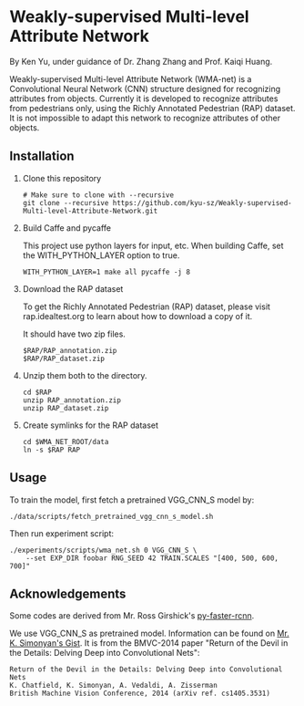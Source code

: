# Weakly-supervised Multi-level Attribute Network

By Ken Yu, under guidance of Dr. Zhang Zhang and Prof. Kaiqi Huang.

Weakly-supervised Multi-level Attribute Network (WMA-net) is a Convolutional Neural Network (CNN) structure designed for recognizing attributes from objects. Currently it is developed to recognize attributes from pedestrians only, using the Richly Annotated Pedestrian (RAP) dataset. It is not impossible to adapt this network to recognize attributes of other objects.

## Installation

1. Clone this repository

    ```Shell
    # Make sure to clone with --recursive
    git clone --recursive https://github.com/kyu-sz/Weakly-supervised-Multi-level-Attribute-Network.git
    ```

2. Build Caffe and pycaffe

	This project use python layers for input, etc. When building Caffe, set the WITH_PYTHON_LAYER option to true.

    ```Shell
    WITH_PYTHON_LAYER=1 make all pycaffe -j 8
    ```

3. Download the RAP dataset

    To get the Richly Annotated Pedestrian (RAP) dataset, please visit rap.idealtest.org to learn about how to download a copy of it.

    It should have two zip files.

    ```
    $RAP/RAP_annotation.zip
    $RAP/RAP_dataset.zip
    ```

4. Unzip them both to the directory.

    ```Shell
    cd $RAP
    unzip RAP_annotation.zip
    unzip RAP_dataset.zip
    ```

5. Create symlinks for the RAP dataset

    ```Shell
    cd $WMA_NET_ROOT/data
    ln -s $RAP RAP
    ```

## Usage

To train the model, first fetch a pretrained VGG_CNN_S model by:
	
```Shell
./data/scripts/fetch_pretrained_vgg_cnn_s_model.sh
```

Then run experiment script:

```Shell
./experiments/scripts/wma_net.sh 0 VGG_CNN_S \
    --set EXP_DIR foobar RNG_SEED 42 TRAIN.SCALES "[400, 500, 600, 700]"
```

## Acknowledgements

Some codes are derived from Mr. Ross Girshick's [py-faster-rcnn](https://github.com/rbgirshick/py-faster-rcnn).

We use VGG_CNN_S as pretrained model. Information can be found on [Mr. K. Simonyan's Gist](https://gist.github.com/ksimonyan/fd8800eeb36e276cd6f9#file-readme-md). It is from the BMVC-2014 paper "Return of the Devil in the Details: Delving Deep into Convolutional Nets":
	
```
Return of the Devil in the Details: Delving Deep into Convolutional Nets
K. Chatfield, K. Simonyan, A. Vedaldi, A. Zisserman
British Machine Vision Conference, 2014 (arXiv ref. cs1405.3531)
```

